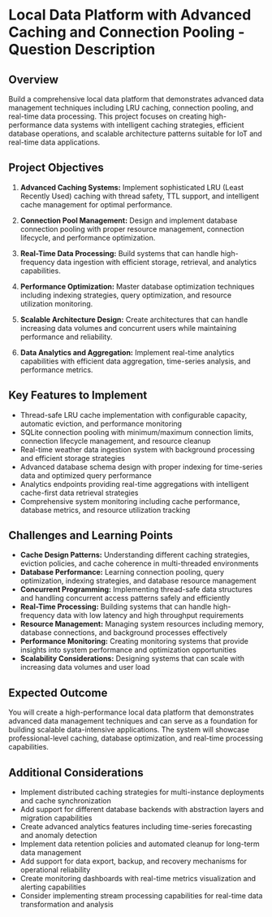 # Local Data Platform with Advanced Caching and Connection Pooling - Question Description

## Overview

Build a comprehensive local data platform that demonstrates advanced data management techniques including LRU caching, connection pooling, and real-time data processing. This project focuses on creating high-performance data systems with intelligent caching strategies, efficient database operations, and scalable architecture patterns suitable for IoT and real-time data applications.

## Project Objectives

1. **Advanced Caching Systems:** Implement sophisticated LRU (Least Recently Used) caching with thread safety, TTL support, and intelligent cache management for optimal performance.

2. **Connection Pool Management:** Design and implement database connection pooling with proper resource management, connection lifecycle, and performance optimization.

3. **Real-Time Data Processing:** Build systems that can handle high-frequency data ingestion with efficient storage, retrieval, and analytics capabilities.

4. **Performance Optimization:** Master database optimization techniques including indexing strategies, query optimization, and resource utilization monitoring.

5. **Scalable Architecture Design:** Create architectures that can handle increasing data volumes and concurrent users while maintaining performance and reliability.

6. **Data Analytics and Aggregation:** Implement real-time analytics capabilities with efficient data aggregation, time-series analysis, and performance metrics.

## Key Features to Implement

- Thread-safe LRU cache implementation with configurable capacity, automatic eviction, and performance monitoring
- SQLite connection pooling with minimum/maximum connection limits, connection lifecycle management, and resource cleanup
- Real-time weather data ingestion system with background processing and efficient storage strategies
- Advanced database schema design with proper indexing for time-series data and optimized query performance
- Analytics endpoints providing real-time aggregations with intelligent cache-first data retrieval strategies
- Comprehensive system monitoring including cache performance, database metrics, and resource utilization tracking

## Challenges and Learning Points

- **Cache Design Patterns:** Understanding different caching strategies, eviction policies, and cache coherence in multi-threaded environments
- **Database Performance:** Learning connection pooling, query optimization, indexing strategies, and database resource management
- **Concurrent Programming:** Implementing thread-safe data structures and handling concurrent access patterns safely and efficiently
- **Real-Time Processing:** Building systems that can handle high-frequency data with low latency and high throughput requirements
- **Resource Management:** Managing system resources including memory, database connections, and background processes effectively
- **Performance Monitoring:** Creating monitoring systems that provide insights into system performance and optimization opportunities
- **Scalability Considerations:** Designing systems that can scale with increasing data volumes and user load

## Expected Outcome

You will create a high-performance local data platform that demonstrates advanced data management techniques and can serve as a foundation for building scalable data-intensive applications. The system will showcase professional-level caching, database optimization, and real-time processing capabilities.

## Additional Considerations

- Implement distributed caching strategies for multi-instance deployments and cache synchronization
- Add support for different database backends with abstraction layers and migration capabilities
- Create advanced analytics features including time-series forecasting and anomaly detection
- Implement data retention policies and automated cleanup for long-term data management
- Add support for data export, backup, and recovery mechanisms for operational reliability
- Create monitoring dashboards with real-time metrics visualization and alerting capabilities
- Consider implementing stream processing capabilities for real-time data transformation and analysis